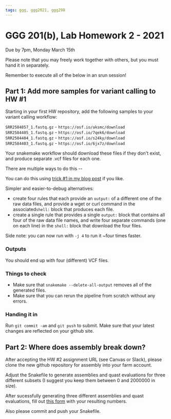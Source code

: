 ```yaml
---
tags: ggg, ggg2021, ggg298
---
```

# GGG 201(b), Lab Homework 2 - 2021

Due by 7pm, Monday March 15th

Please note that you may freely work together with others, but you must hand it in separately.

Remember to execute all of the below in an srun session!

## Part 1: Add more samples for variant calling to HW #1

Starting in your first HW repository, add the following samples to your variant calling workflow:

`SRR2584857_1.fastq.gz` - `https://osf.io/aksmc/download`
`SRR2584405_1.fastq.gz` - `https://osf.io/7qek6/download`
`SRR2584404_1.fastq.gz` - `https://osf.io/s24ky/download`
`SRR2584403_1.fastq.gz` - `https://osf.io/6jx7z/download`

Your snakemake workflow should download these files if they don't exist, and produce separate .vcf files for each one.

There are multiple ways to do this --

You can do this using [trick #1 in my blog post](http://ivory.idyll.org/blog/2020-snakemake-hacks-collections-files.html) if you like. 

Simpler and easier-to-debug alternatives:
* create four rules that each provide an `output:` of a different one of the raw data files, and provide a wget or curl command in the associated`shell:` block that produces each file.
* create a single rule that provides a single `output:` block that contains all four of the raw data file names, and write four separate commands (one on each line) in the `shell:` block that download the four files.

Side note: you can now run with `-j 4` to run it ~four times faster.

### Outputs

You should end up with four (different) VCF files.

### Things to check

* Make sure that `snakemake --delete-all-output` removes all of the generated files.
* Make sure that you can rerun the pipeline from scratch without any errors.

### Handing it in

Run `git commit -am` and `git push` to submit. Make sure that your latest changes are reflected on your github site.

## Part 2: Where does assembly break down?

After accepting the HW #2 assignment URL (see Canvas or Slack), please clone the new github repository for assembly into your farm account.

Adjust the Snakefile to generate assemblies and quast evaluations for three different subsets (I suggest you keep them between 0 and 2000000 in size).

After sucessfully generating three different assemblies and quast evaluations, fill out [this form](https://docs.google.com/forms/d/e/1FAIpQLScCmsRdHIujMcwYp-vdToe8yd6d58rDLNVmHkiAZ_YR5FjgXA/viewform) with your resulting numbers.

Also please commit and push your Snakefile.

